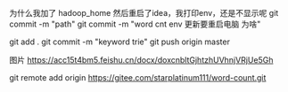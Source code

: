 为什么我加了 hadoop_home 然后重启了idea，我打印env，还是不显示呢
git commit -m "path"
git commit -m "word cnt env 更新要重启电脑 为啥"

git add .
git commit -m "keyword trie"
git push origin master

图片
https://acc15t4bm5.feishu.cn/docx/doxcnbltGjhtzhUVhnjVRjUe5Gh

git remote add origin https://gitee.com/starplatinum111/word-count.git

